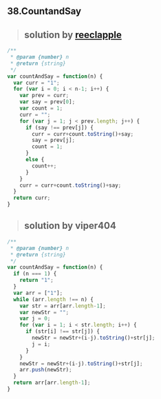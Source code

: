 ## 38.CountandSay
> ## solution by [reeclapple](https://discuss.leetcode.com/topic/2309/show-an-answer-in-java)

```javascript
/**
 * @param {number} n
 * @return {string}
 */
var countAndSay = function(n) {
  var curr = "1";
  for (var i = 0; i < n-1; i++) {
    var prev = curr;
    var say = prev[0];
    var count = 1;
    curr = "";
    for (var j = 1; j < prev.length; j++) {
      if (say !== prev[j]) {
        curr = curr+count.toString()+say;
        say = prev[j];
        count = 1;
      }
      else {
        count++;
      }
    }
    curr = curr+count.toString()+say;
  }
  return curr;
}
```
> ## solution by viper404

```javascript
/**
 * @param {number} n
 * @return {string}
 */
var countAndSay = function(n) {
  if (n === 1) {
    return "1";
  }
  var arr = ["1"];
  while (arr.length !== n) {
    var str = arr[arr.length-1];
    var newStr = "";
    var j = 0;
    for (var i = 1; i < str.length; i++) {
      if (str[i] !== str[j]) {
        newStr = newStr+(i-j).toString()+str[j];
        j = i;
      }
    }
    newStr = newStr+(i-j).toString()+str[j];
    arr.push(newStr);
  }
  return arr[arr.length-1];
}
```
